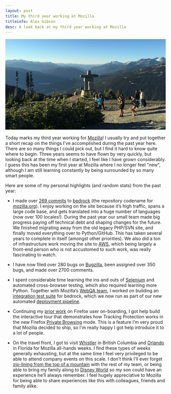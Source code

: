 ```yaml
---
layout: post
title: My third year working at Mozilla
titleinfo: Alex Gibson
desc: A look back at my third year working at Mozilla
---
```


![Whistler 2015](/images/posts/whistler-2015.png)

Today marks my third year working for [Mozilla](https://www.mozilla.org)!
I usually try and put together a short recap on the things I’ve accomplished
during the past year here. There are so many things I could pick out, but I find
it hard to know quite where to begin. Three years seems to have flown by very
quickly, but looking back at the time when I started, I feel like I have grown
considerably. I guess this has been my first year at Mozilla where I no longer
feel “new”, although I am still learning constantly by being surrounded by so
many smart people.

Here are some of my personal highlights (and random stats) from the past year:

- I made over [269 commits](https://github.com/mozilla/bedrock/commits?author=alexgibson) to [bedrock](https://github.com/mozilla/bedrock) (the repository codename for [mozilla.org](https://www.mozilla.org)). I enjoy working on the site because
it’s high traffic, spans a large code base, and gets translated into a huge
number of languages (now over 100 locales!). During the past year our small
team made big progress paying off technical debt and shaping changes for the
future. We finished migrating away from the old legacy PHP/SVN site, and
finally moved everything over to Python/GitHub. This has taken several years to
complete in itself (amongst other priorities). We also did a ton of
infrastructure work moving the site to [AWS](http://aws.amazon.com/), which
being largely a front-end person who is not accustomed to such work, was really
fascinating to watch.

- I have now filed over 280 bugs on [Bugzilla](https://bugzilla.mozilla.org/),
been assigned over 350 bugs, and made over 2700 comments.

- I spent considerable time learning the ins and outs of
[Selenium](http://www.seleniumhq.org/) and automated cross-browser testing,
which also required learning more Python. Together with Mozilla’s [WebQA team](https://quality.mozilla.org/teams/web-qa/),
I worked on building an [integration test suite](http://bedrock.readthedocs.org/en/latest/testing.html) for bedrock, which
we now run as part of our new automated [deployment pipeline](http://bedrock.readthedocs.org/en/latest/pipeline.html).

- Continuing my [prior work](https://alxgbsn.co.uk/2015/04/18/my-second-year-working-at-mozilla/) on
Firefox user on-boarding, I got help build the interactive tour that
demonstrates how Tracking Protection works in the new Firefox [Private Browsing](https://www.mozilla.org/firefox/private-browsing/) mode. This is a
feature I’m very proud that Mozilla decided to ship, so I'm really happy I got
help introduce it to a lot of people.

- On the travel front, I got to visit [Whistler](http://www.whistler.com/) in
British Columbia and [Orlando](https://en.wikipedia.org/wiki/Orlando,_Florida)
in Florida for Mozilla all-hands weeks. I find these types of weeks generally
exhausting, but at the same time I feel very privileged to be able to attend
company events on this scale. I don’t think I’ll ever forget
[zip-lining from the top of a mountain](http://www.superflyziplines.com/) with
the rest of my team, or being able to bring my family along to [Disney World](https://disneyworld.disney.go.com/) so my son could have an experience
he’ll always remember. I feel hugely appreciative to Mozilla for being able to
share experiences like this with colleagues, friends and family alike.
